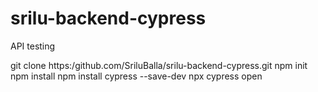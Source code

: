 # srilu-backend-cypress
API testing

git clone https:/github.com/SriluBalla/srilu-backend-cypress.git
npm init
npm install
npm install cypress --save-dev
npx cypress open